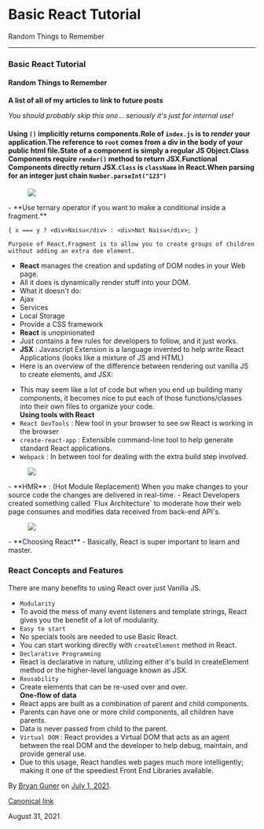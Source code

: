 # Basic React Tutorial

Random Things to Remember

---

### Basic React Tutorial

#### Random Things to Remember

<strong>A list of all of my articles to link to future posts</strong>
<br/>

<em>You should probably skip this one… seriously it's just for internal use!</em>

#### Using `()` implicitly returns components.Role of `index.js` is to _render_ your application.The reference to `root` comes from a div in the body of your public html file.State of a component is simply a regular JS Object.Class Components require `render()` method to return JSX.Functional Components directly return JSX.`Class` is `className` in React.When parsing for an integer just chain `Number.parseInt("123")`

<figure><img src="https://cdn-images-1.medium.com/max/800/0*16IltJu5wXjzgXyU.gif" class="graf-image" /></figure>- <span id="3b86">**Use ternary operator if you want to make a conditional inside a fragment.**</span>

<!-- -->

    { x === y ? <div>Naisu</div> : <div>Not Naisu</div>; }

    Purpose of React.Fragment is to allow you to create groups of children without adding an extra dom element.

- <span id="5cbe">**React** manages the creation and updating of DOM nodes in your Web page.</span>
- <span id="d253">All it does is dynamically render stuff into your DOM.</span>
- <span id="093c">What it doesn't do:</span>
- <span id="bd7d">Ajax</span>
- <span id="7f06">Services</span>
- <span id="b1b9">Local Storage</span>
- <span id="47a9">Provide a CSS framework</span>
- <span id="57d1">**React** is unopinionated</span>
- <span id="b277">Just contains a few rules for developers to follow, and it just works.</span>
- <span id="dafd">**JSX** : Javascript Extension is a language invented to help write React Applications (looks like a mixture of JS and HTML)</span>
- <span id="fc46">Here is an overview of the difference between rendering out vanilla JS to create elements, and JSX:</span>

<!-- -->

- <span id="eec2">This may seem like a lot of code but when you end up building many components, it becomes nice to put each of those functions/classes into their own files to organize your code.  
   **Using tools with React**</span>
- <span id="6c32">`React DevTools` : New tool in your browser to see ow React is working in the browser</span>
- <span id="3f86">`create-react-app` : Extensible command-line tool to help generate standard React applications.</span>
- <span id="da3c">`Webpack` : In between tool for dealing with the extra build step involved.</span>

<figure><img src="https://cdn-images-1.medium.com/max/800/0*4O0NPGEa-1NcDOIA.png" class="graf-image" /></figure>- <span id="9d53">**HMR** : (Hot Module Replacement) When you make changes to your source code the changes are delivered in real-time.</span>
- <span id="8d5b">React Developers created something called `Flux Architecture` to moderate how their web page consumes and modifies data received from back-end API's.</span>

<figure><img src="https://cdn-images-1.medium.com/max/800/0*hXODC_ZsM-egMFI4.png" class="graf-image" /></figure>- <span id="97a3">**Choosing React**</span>
- <span id="1589">Basically, React is super important to learn and master.</span>

### React Concepts and Features

There are many benefits to using React over just Vanilla JS.

- <span id="6bac">`Modularity`</span>
- <span id="3fc9">To avoid the mess of many event listeners and template strings, React gives you the benefit of a lot of modularity.</span>
- <span id="20d5">`Easy to start`</span>
- <span id="8e3e">No specials tools are needed to use Basic React.</span>
- <span id="f1a2">You can start working directly with `createElement` method in React.</span>
- <span id="2a43">`Declarative Programming`</span>
- <span id="c587">React is declarative in nature, utilizing either it's build in createElement method or the higher-level language known as JSX.</span>
- <span id="866d">`Reusability`</span>
- <span id="eff3">Create elements that can be re-used over and over.  
   **One-flow of data**</span>
- <span id="5c6e">React apps are built as a combination of parent and child components.</span>
- <span id="5a30">Parents can have one or more child components, all children have parents.</span>
- <span id="d6c8">Data is never passed from child to the parent.</span>
- <span id="dc54">`Virtual DOM` : React provides a Virtual DOM that acts as an agent between the real DOM and the developer to help debug, maintain, and provide general use.</span>
- <span id="90bf">Due to this usage, React handles web pages much more intelligently; making it one of the speediest Front End Libraries available.</span>

By <a href="https://medium.com/@bryanguner" class="p-author h-card">Bryan Guner</a> on [July 1, 2021](https://medium.com/p/647ba595e607).

<a href="https://medium.com/@bryanguner/react-tutorial-from-basics-647ba595e607" class="p-canonical">Canonical link</a>

August 31, 2021.
